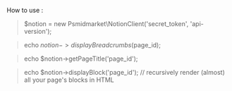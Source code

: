 How to use : 

> $notion = new Psmidmarket\NotionClient('secret_token', 'api-version');

> echo $notion->displayBreadcrumbs($page_id);

> echo $notion->getPageTitle('page_id');

> echo $notion->displayBlock('page_id'); // recursively render (almost) all your page's blocks in HTML
